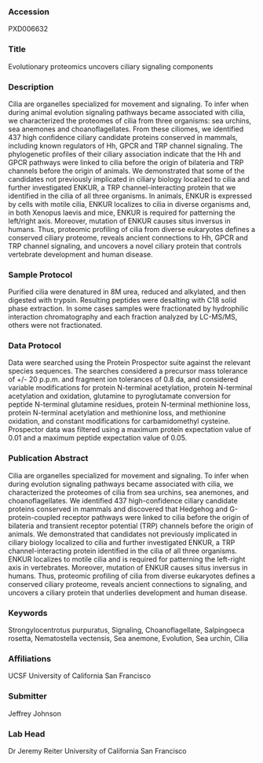 ### Accession
PXD006632

### Title
Evolutionary proteomics uncovers ciliary signaling components

### Description
Cilia are organelles specialized for movement and signaling. To infer when during animal evolution signaling pathways became associated with cilia, we characterized the proteomes of cilia from three organisms: sea urchins, sea anemones and choanoflagellates. From these ciliomes, we identified 437 high confidence ciliary candidate proteins conserved in mammals, including known regulators of Hh, GPCR and TRP channel signaling. The phylogenetic profiles of their ciliary association indicate that the Hh and GPCR pathways were linked to cilia before the origin of bilateria and TRP channels before the origin of animals. We demonstrated that some of the candidates not previously implicated in ciliary biology localized to cilia and further investigated ENKUR, a TRP channel-interacting protein that we identified in the cilia of all three organisms. In animals, ENKUR is expressed by cells with motile cilia, ENKUR localizes to cilia in diverse organisms and, in both Xenopus laevis and mice, ENKUR is required for patterning the left/right axis. Moreover, mutation of ENKUR causes situs inversus in humans. Thus, proteomic profiling of cilia from diverse eukaryotes defines a conserved ciliary proteome, reveals ancient connections to Hh, GPCR and TRP channel signaling, and uncovers a novel ciliary protein that controls vertebrate development and human disease.

### Sample Protocol
Purified cilia were denatured in 8M urea, reduced and alkylated, and then digested with trypsin. Resulting peptides were desalting with C18 solid phase extraction. In some cases samples were fractionated by hydrophilic interaction chromatography and each fraction analyzed by LC-MS/MS, others were not fractionated.

### Data Protocol
Data were searched using the Protein Prospector suite against the relevant species sequences. The searches considered a precursor mass tolerance of +/- 20 p.p.m. and fragment ion tolerances of 0.8 da, and considered variable modifications for protein N-terminal acetylation, protein N-terminal acetylation and oxidation, glutamine to pyroglutamate conversion for peptide N-terminal glutamine residues, protein N-terminal methionine loss, protein N-terminal acetylation and methionine loss, and methionine oxidation, and constant modifications for carbamidomethyl cysteine. Prospector data was filtered using a maximum protein expectation value of 0.01 and a maximum peptide expectation value of 0.05.

### Publication Abstract
Cilia are organelles specialized for movement and signaling. To infer when during evolution signaling pathways became associated with cilia, we characterized the proteomes of cilia from sea urchins, sea anemones, and choanoflagellates. We identified 437 high-confidence ciliary candidate proteins conserved in mammals and discovered that Hedgehog and G-protein-coupled receptor pathways were linked to cilia before the origin of bilateria and transient receptor potential (TRP) channels before the origin of animals. We demonstrated that candidates not previously implicated in ciliary biology localized to cilia and further investigated ENKUR, a TRP channel-interacting protein identified in the cilia of all three organisms. ENKUR localizes to motile cilia and is required for patterning the left-right axis in vertebrates. Moreover, mutation of ENKUR causes situs inversus in humans. Thus, proteomic profiling of cilia from diverse eukaryotes defines a conserved ciliary proteome, reveals ancient connections to signaling, and uncovers a ciliary protein that underlies development and human disease.

### Keywords
Strongylocentrotus purpuratus, Signaling, Choanoflagellate, Salpingoeca rosetta, Nematostella vectensis, Sea anemone, Evolution, Sea urchin, Cilia

### Affiliations
UCSF
University of California San Francisco

### Submitter
Jeffrey Johnson

### Lab Head
Dr Jeremy Reiter
University of California San Francisco



